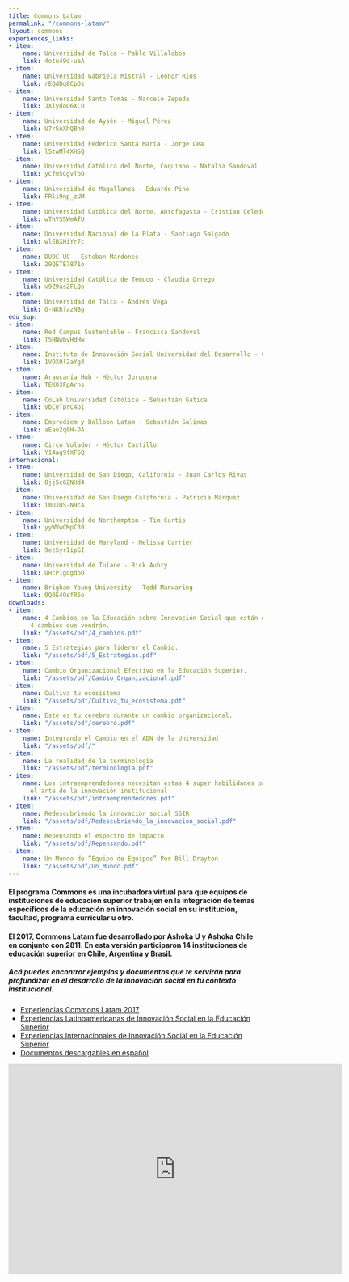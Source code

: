 ```yaml
---
title: Commons Latam
permalink: "/commons-latam/"
layout: commons
experiences_links:
- item:
    name: Universidad de Talca - Pablo Villalobos
    link: 4otu49q-uaA
- item:
    name: Universidad Gabriela Mistral - Leonor Ríos
    link: rEQdDg8CpOs
- item:
    name: Universidad Santo Tomás - Marcelo Zepeda
    link: JXiydoO6XLU
- item:
    name: Universidad de Aysén - Miguel Pérez
    link: U7r5nXhQBh0
- item:
    name: Universidad Federico Santa María - Jorge Cea
    link: lStwMl4XHSQ
- item:
    name: Universidad Católica del Norte, Coquimbo - Natalia Sandoval
    link: yCfm5CgvTbQ
- item:
    name: Universidad de Magallanes - Eduardo Pino
    link: FRli9np_zUM
- item:
    name: Universidad Católica del Norte, Antofagasta - Cristian Celedón
    link: wThYS5WmAfU
- item:
    name: Universidad Nacional de la Plata - Santiago Salgado
    link: wlEBXHiYr7c
- item:
    name: DUOC UC - Esteban Mardones
    link: 29QETE7871o
- item:
    name: Universidad Católica de Temuco - Claudia Orrego
    link: v9Z9asZFLQo
- item:
    name: Universidad de Talca - Andrés Vega
    link: O-NKRfazNBg
edu_sup:
- item:
    name: Red Campus Sustentable - Francisca Sandoval
    link: T5HNwbvHdHw
- item:
    name: Instituto de Innovación Social Universidad del Desarrollo - Cristián Figueroa
    link: 1VOX0l2aYg4
- item:
    name: Araucanía Hub - Héctor Jorquera
    link: TEKO3FpArhs
- item:
    name: CoLab Universidad Católica - Sebastián Gatica
    link: vbCeTprC4pI
- item:
    name: Emprediem y Balloon Latam - Sebastián Salinas
    link: aEao2q0H-DA
- item:
    name: Circo Volador - Héctor Castillo
    link: Y14ag9fXF6Q
internacional:
- item:
    name: Universidad de San Diego, California - Juan Carlos Rivas
    link: 8jjSc6ZNHd4
- item:
    name: Universidad de San Diego California - Patricia Márquez
    link: imUJDS-N9cA
- item:
    name: Universidad de Northampton - Tim Curtis
    link: yyWVwCMpC30
- item:
    name: Universidad de Maryland - Melissa Carrier
    link: 9ecSyrIipGI
- item:
    name: Universidad de Tulane - Rick Aubry
    link: QHcP1gqgdbQ
- item:
    name: Brigham Young University - Todd Manwaring
    link: 0Q0E4OsfR6o
downloads:
- item:
    name: 4 Cambios en la Educación sobre Innovación Social que están ocurriendo y
      4 cambios que vendrán.
    link: "/assets/pdf/4_cambios.pdf"
- item:
    name: 5 Estrategias para liderar el Cambio.
    link: "/assets/pdf/5_Estrategias.pdf"
- item:
    name: Cambio Organizacional Efectivo en la Educación Superior.
    link: "/assets/pdf/Cambio_Organizacional.pdf"
- item:
    name: Cultiva tu ecosistema
    link: "/assets/pdf/Cultiva_tu_ecosistema.pdf"
- item:
    name: Este es tu cerebro durante un cambio organizacional.
    link: "/assets/pdf/cerebro.pdf"
- item:
    name: Integrando el Cambio en el ADN de la Universidad
    link: "/assets/pdf/"
- item:
    name: La realidad de la terminología
    link: "/assets/pdf/terminologia.pdf"
- item:
    name: Los intraemprendedores necesitan estas 4 super habilidades para dominar
      el arte de la innovación institucional
    link: "/assets/pdf/intraemprendedores.pdf"
- item:
    name: Redescubriendo la innovación social SSIR
    link: "/assets/pdf/Redescubriendo_la_innovacion_social.pdf"
- item:
    name: Repensando el espectro de impacto
    link: "/assets/pdf/Repensando.pdf"
- item:
    name: Un Mundo de “Equipo de Equipos” Por Bill Drayton
    link: "/assets/pdf/Un_Mundo.pdf"
---
```


#### El programa Commons es una incubadora virtual para que equipos de instituciones de educación superior trabajen en la integración de temas específicos de la educación en innovación social en su institución, facultad, programa curricular u otro. 

#### El 2017, Commons Latam fue desarrollado por Ashoka U y Ashoka Chile en conjunto con 2811. En esta versión participaron 14 instituciones de educación superior en Chile, Argentina y Brasil. 

##### Acá puedes encontrar ejemplos y documentos que te servirán para profundizar en el desarrollo de la innovación social en tu contexto institucional.

<ul>
 <a href="#experiencias"><li>Experiencias Commons Latam 2017</li></a>
 <a href="#latinoamericanas"><li>Experiencias Latinoamericanas de Innovación Social en la Educación Superior</li></a>
 <a href="#internacionales"><li>Experiencias Internacionales de Innovación Social en la Educación Superior</li></a>
 <a href="#descargables"><li>Documentos descargables en español</li></a>
</ul>

<div id="divider"></div>

<iframe width="660" height="415" src="https://www.youtube.com/embed/B2SpDSh7iMk?rel=0" frameborder="0" allow="autoplay; encrypted-media" allowfullscreen></iframe>
